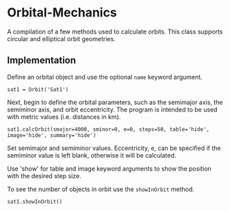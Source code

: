 # Orbital-Mechanics

A compilation of a few methods used to calculate orbits. This class supports circular and elliptical orbit geometries.

## Implementation
Define an orbital object and use the optional `name` keyword argument.

	sat1 = Orbit('Sat1')

Next, begin to define the orbital parameters, such as the semimajor axis, the semiminor axis, and orbit eccentricity. The program is intended to be used with metric values (i.e. distances in km).

	sat1.calcOrbit(smajor=4000, sminor=0, e=0, steps=50, table='hide', image='hide', summary='hide')
	
Set semimajor and semiminor values. Eccentricity, e, can be specified if the semiminor value is left blank, otherwise it will be calculated. 

Use 'show' for table and image keyword arguments to show the position with the desired step size.

To see the number of objects in orbit use the `showInOrbit` method.

	sat1.showInOrbit()
